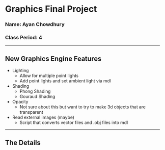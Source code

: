 # Graphics Final Project
### Name: Ayan Chowdhury
### Class Period: 4
---
## New Graphics Engine Features
  - Lighting 
    - Allow for multiple point lights
    - Add point lights and set ambient light via mdl
  - Shading
    - Phong Shading
    - Gouraud  Shading 
  - Opacity
    - Not sure about this but want to try to make 3d objects that are transparent  
  - Read external images (maybe)
    - Script that converts vector files and .obj files into mdl    
---
## The Details
